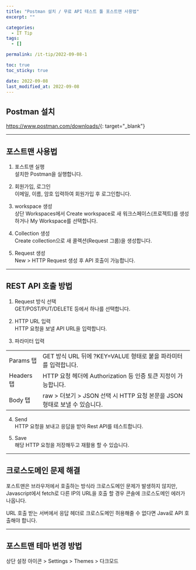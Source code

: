 ```yaml
---
title: "Postman 설치 / 무료 API 테스트 툴 포스트맨 사용법"
excerpt: ""

categories:
  - IT Tip
tags:
  - []

permalink: /it-tip/2022-09-08-1

toc: true
toc_sticky: true

date: 2022-09-08
last_modified_at: 2022-09-08
---
```


## Postman 설치

<https://www.postman.com/downloads/>{: target="_blank"}

---

## 포스트맨 사용법

1) 포스트맨 실행  
설치한 Postman을 실행합니다.

2) 회원가입, 로그인  
이메일, 이름, 암호 입력하여 회원가입 후 로그인합니다.

3) workspace 생성  
상단 Workspaces에서 Create workspace로 새 워크스페이스(프로젝트)를 생성하거나 My Workspace를 선택합니다.

4) Collection 생성  
Create collection으로 새 콜렉션(Request 그룹)을 생성합니다.

5) Request 생성  
New > HTTP Request 생성 후 API 호출이 가능합니다.

---

## REST API 호출 방법

1) Request 방식 선택  
GET/POST/PUT/DELETE 등에서 하나를 선택합니다.

2) HTTP URL 입력  
HTTP 요청을 보낼 API URL을 입력합니다.

3) 파라미터 입력
<table>
  <tbody>
    <tr>
      <td>Params 탭</td>
      <td>GET 방식 URL 뒤에 ?KEY=VALUE 형태로 붙을 파라미터를 입력합니다.</td>
    </tr>
    <tr>
      <td>Headers 탭</td>
      <td>HTTP 요청 헤더에 Authorization 등 인증 토큰 지정이 가능합니다.</td>
    </tr>
    <tr>
      <td>Body 탭</td>
      <td>raw &gt; 더보기 &gt; JSON 선택 시 HTTP 요청 본문을 JSON 형태로 보낼 수 있습니다.</td>
    </tr>
  </tbody>
</table>

4) Send  
HTTP 요청을 보내고 응답을 받아 Rest API를 테스트합니다.

5) Save  
해당 HTTP 요청을 저장해두고 재활용 할 수 있습니다.

---

## 크로스도메인 문제 해결

포스트맨은 브라우저에서 호출하는 방식라 크로스도메인 문제가 발생하지 않지만,  
Javascript에서 fetch로 다른 IP의 URL을 호출 할 경우 콘솔에 크로스도메인 에러가 나옵니다.

URL 호출 받는 서버에서 응답 헤더로 크로스도메인 허용해줄 수 없다면 Java로 API 호출해야 합니다.

---

## 포스트맨 테마 변경 방법

상단 설정 아이콘 > Settings > Themes > 다크모드